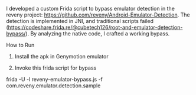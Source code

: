 I developed a custom Frida script to bypass emulator detection in the reveny project: https://github.com/reveny/Android-Emulator-Detection. The detection is implemented in JNI, and traditional scripts failed (https://codeshare.frida.re/@cubetech126/root-and-emulator-detection-bypass/). By analyzing the native code, I crafted a working bypass.

How to Run
1. Install the apk in Genymotion emulator
  
2. Invoke this frida script for bypass
   
frida -U -l reveny-emulator-bypass.js -f  com.reveny.emulator.detection.sample
